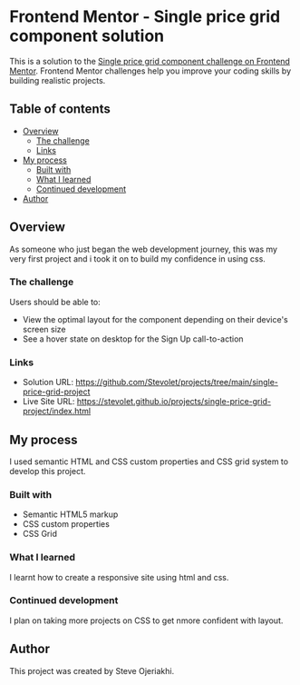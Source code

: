 # Frontend Mentor - Single price grid component solution

This is a solution to the [Single price grid component challenge on Frontend Mentor](https://www.frontendmentor.io/challenges/single-price-grid-component-5ce41129d0ff452fec5abbbc). Frontend Mentor challenges help you improve your coding skills by building realistic projects. 

## Table of contents

- [Overview](#overview)
  - [The challenge](#the-challenge)
  - [Links](#links)
- [My process](#my-process)
  - [Built with](#built-with)
  - [What I learned](#what-i-learned)
  - [Continued development](#continued-development)
- [Author](#author)

## Overview

As someone who just began the web development journey, this was my very first project and i took it on to build my confidence in using css.

### The challenge

Users should be able to:

- View the optimal layout for the component depending on their device's screen size
- See a hover state on desktop for the Sign Up call-to-action

### Links

- Solution URL: https://github.com/Stevolet/projects/tree/main/single-price-grid-project
- Live Site URL: https://stevolet.github.io/projects/single-price-grid-project/index.html

## My process

I used semantic HTML and CSS custom properties and CSS grid system to develop this project.

### Built with

- Semantic HTML5 markup
- CSS custom properties
- CSS Grid

### What I learned

I learnt how to create a responsive site using html and css.

### Continued development

I plan on taking more projects on CSS to get nmore confident with layout.

## Author

This project was created by Steve Ojeriakhi. 

